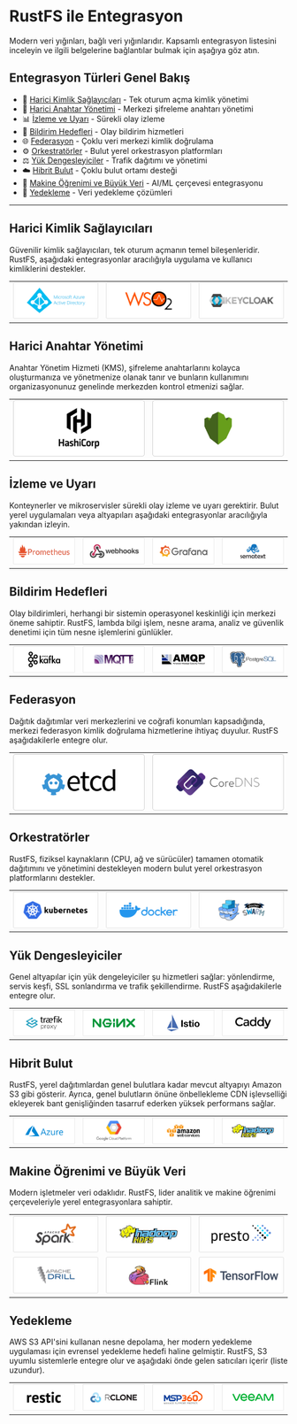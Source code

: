 # RustFS ile Entegrasyon

Modern veri yığınları, bağlı veri yığınlarıdır. Kapsamlı entegrasyon listesini inceleyin ve ilgili belgelerine bağlantılar bulmak için aşağıya göz atın.

## Entegrasyon Türleri Genel Bakış

- 👥 [Harici Kimlik Sağlayıcıları](#external-identity-providers) - Tek oturum açma kimlik yönetimi
- 🔐 [Harici Anahtar Yönetimi](#external-key-management) - Merkezi şifreleme anahtarı yönetimi
- 📊 [İzleme ve Uyarı](#monitoring-and-alerting) - Sürekli olay izleme
- 🔔 [Bildirim Hedefleri](#notification-targets) - Olay bildirim hizmetleri
- 🌐 [Federasyon](#federation) - Çoklu veri merkezi kimlik doğrulama
- ⚙️ [Orkestratörler](#orchestrators) - Bulut yerel orkestrasyon platformları
- ⚖️ [Yük Dengesleyiciler](#load-balancers) - Trafik dağıtımı ve yönetimi
- ☁️ [Hibrit Bulut](#hybrid-cloud) - Çoklu bulut ortamı desteği
- 🤖 [Makine Öğrenimi ve Büyük Veri](#machine-learning-and-big-data) - AI/ML çerçevesi entegrasyonu
- 💾 [Yedekleme](#backup) - Veri yedekleme çözümleri

---

## Harici Kimlik Sağlayıcıları

Güvenilir kimlik sağlayıcıları, tek oturum açmanın temel bileşenleridir. RustFS, aşağıdaki entegrasyonlar aracılığıyla uygulama ve kullanıcı kimliklerini destekler.

| | | |
|---|---|---|
| ![Kimlik Sağlayıcı 1](./images/identity-1.png) | ![Kimlik Sağlayıcı 2](./images/identity-2.png) | ![Kimlik Sağlayıcı 3](./images/identity-3.png) |

## Harici Anahtar Yönetimi

Anahtar Yönetim Hizmeti (KMS), şifreleme anahtarlarını kolayca oluşturmanıza ve yönetmenize olanak tanır ve bunların kullanımını organizasyonunuz genelinde merkezden kontrol etmenizi sağlar.

| | |
|---|---|
| ![Anahtar Yönetimi 1](./images/kms-1.png) | ![Anahtar Yönetimi 2](./images/kms-2.png) |

## İzleme ve Uyarı

Konteynerler ve mikroservisler sürekli olay izleme ve uyarı gerektirir. Bulut yerel uygulamaları veya altyapıları aşağıdaki entegrasyonlar aracılığıyla yakından izleyin.

| | | | |
|---|---|---|---|
| ![İzleme 1](./images/monitoring-1.png) | ![İzleme 2](./images/monitoring-2.png) | ![İzleme 3](./images/monitoring-3.png) | ![İzleme 4](./images/monitoring-4.png) |

## Bildirim Hedefleri

Olay bildirimleri, herhangi bir sistemin operasyonel keskinliği için merkezi öneme sahiptir. RustFS, lambda bilgi işlem, nesne arama, analiz ve güvenlik denetimi için tüm nesne işlemlerini günlükler.

| | | | |
|---|---|---|---|
| ![Bildirim 1](./images/notification-1.png) | ![Bildirim 2](./images/notification-2.png) | ![Bildirim 3](./images/notification-3.png) | ![Bildirim 4](./images/notification-4.png) |

## Federasyon

Dağıtık dağıtımlar veri merkezlerini ve coğrafi konumları kapsadığında, merkezi federasyon kimlik doğrulama hizmetlerine ihtiyaç duyulur. RustFS aşağıdakilerle entegre olur.

| | |
|---|---|
| ![Federasyon 1](./images/federation-1.png) | ![Federasyon 2](./images/federation-2.png) |

## Orkestratörler

RustFS, fiziksel kaynakların (CPU, ağ ve sürücüler) tamamen otomatik dağıtımını ve yönetimini destekleyen modern bulut yerel orkestrasyon platformlarını destekler.

| | | |
|---|---|---|
| ![Orkestratör 1](./images/orchestrator-1.png) | ![Orkestratör 2](./images/orchestrator-2.png) | ![Orkestratör 3](./images/orchestrator-3.png) |

## Yük Dengesleyiciler

Genel altyapılar için yük dengeleyiciler şu hizmetleri sağlar: yönlendirme, servis keşfi, SSL sonlandırma ve trafik şekillendirme. RustFS aşağıdakilerle entegre olur.

| | | | |
|---|---|---|---|
| ![Yük Dengesleyici 1](./images/loadbalancer-1.png) | ![Yük Dengesleyici 2](./images/loadbalancer-2.png) | ![Yük Dengesleyici 3](./images/loadbalancer-3.png) | ![Yük Dengesleyici 4](./images/loadbalancer-4.png) |

## Hibrit Bulut

RustFS, yerel dağıtımlardan genel bulutlara kadar mevcut altyapıyı Amazon S3 gibi gösterir. Ayrıca, genel bulutların önüne önbellekleme CDN işlevselliği ekleyerek bant genişliğinden tasarruf ederken yüksek performans sağlar.

| | | | |
|---|---|---|---|
| ![Hibrit Bulut 1](./images/hybrid-1.png) | ![Hibrit Bulut 2](./images/hybrid-2.png) | ![Hibrit Bulut 3](./images/hybrid-3.png) | ![Hibrit Bulut 4](./images/hybrid-4.png) |

## Makine Öğrenimi ve Büyük Veri

Modern işletmeler veri odaklıdır. RustFS, lider analitik ve makine öğrenimi çerçeveleriyle yerel entegrasyonlara sahiptir.

| | | |
|---|---|---|
| ![Makine Öğrenimi 1](./images/ml-1.png) | ![Makine Öğrenimi 2](./images/ml-2.png) | ![Makine Öğrenimi 3](./images/ml-3.png) |
| ![Makine Öğrenimi 4](./images/ml-4.png) | ![Makine Öğrenimi 5](./images/ml-5.png) | ![Makine Öğrenimi 6](./images/ml-6.png) |

## Yedekleme

AWS S3 API'sini kullanan nesne depolama, her modern yedekleme uygulaması için evrensel yedekleme hedefi haline gelmiştir. RustFS, S3 uyumlu sistemlerle entegre olur ve aşağıdaki önde gelen satıcıları içerir (liste uzundur).

| | | | |
|---|---|---|---|
| ![Yedekleme 1](./images/backup-1.png) | ![Yedekleme 2](./images/backup-2.png) | ![Yedekleme 3](./images/backup-3.png) | ![Yedekleme 4](./images/backup-4.png) |